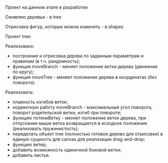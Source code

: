 Проект на данном этапе в разработке

Оживляю деревья - в tree

Отрисовка фигур, которые можна изменять - в shapes

Проект tree:

Реализовано:
- построение и отрисовка дерева по заданным параметрам и правилам (в т.ч. рандомность);
- функция moveBranch - меняет положение ветки дерева (движение по кругу);
- функция moveTree - меняет положение дерева в координатах (без поворота).

Реализовать:
- плавность изгибов веток;
- корректную работу moveBranch - максимальный угол поворота, поворот родительской ветки, изгиб при повороте;
- функцию потяниВетку - меняет положение ветки дерева, при отпускании мыши ветка возвращается в исходное положение (реализовать пружинистость);
- переделать объект tree (полностью готовое дерево для отрисовки) в единую сущность для canvas для реализации drag-and-drop;
- функцию ветер;
- добавить возможность одиночной боковой ветки;
- добавить листья.

